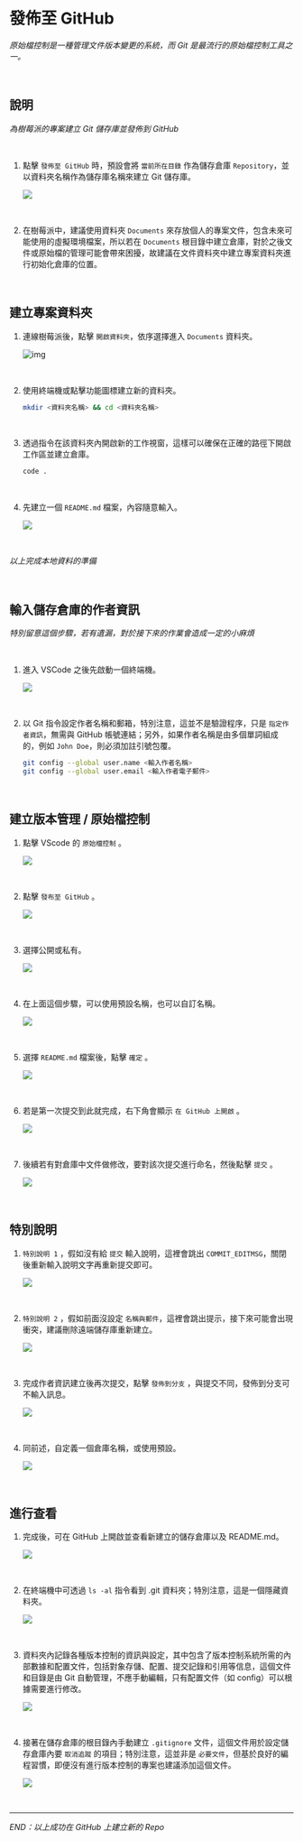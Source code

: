 # 發佈至 GitHub

_原始檔控制是一種管理文件版本變更的系統，而 Git 是最流行的原始檔控制工具之一。_

<br>

## 說明

_為樹莓派的專案建立 Git 儲存庫並發佈到 GitHub_

<br>

1. 點擊 `發佈至 GitHub` 時，預設會將 `當前所在目錄` 作為儲存倉庫 `Repository`，並以資料夾名稱作為儲存庫名稱來建立 Git 儲存庫。

   ![](images/img_69.png)

<br>

2. 在樹莓派中，建議使用資料夾 `Documents` 來存放個人的專案文件，包含未來可能使用的虛擬環境檔案，所以若在 `Documents` 根目錄中建立倉庫，對於之後文件或原始檔的管理可能會帶來困擾，故建議在文件資料夾中建立專案資料夾進行初始化倉庫的位置。

<br>

## 建立專案資料夾

1. 連線樹莓派後，點擊 `開啟資料夾`，依序選擇進入 `Documents` 資料夾。

   ![img](images/img_11.png)

<br>

2. 使用終端機或點擊功能圖標建立新的資料夾。

   ```bash
   mkdir <資料夾名稱> && cd <資料夾名稱>
   ```

<br>

3. 透過指令在該資料夾內開啟新的工作視窗，這樣可以確保在正確的路徑下開啟工作區並建立倉庫。

   ```bash
   code .
   ```

<br>

4. 先建立一個 `README.md` 檔案，內容隨意輸入。

   ![](images/img_12.png)

<br>

_以上完成本地資料的準備_

<br>

## 輸入儲存倉庫的作者資訊

_特別留意這個步驟，若有遺漏，對於接下來的作業會造成一定的小麻煩_

<br>

1. 進入 VSCode 之後先啟動一個終端機。

   ![](images/img_21.png)

<br>

2. 以 Git 指令設定作者名稱和郵箱，特別注意，這並不是驗證程序，只是 `指定作者資訊`，無需與 GitHub 帳號連結；另外，如果作者名稱是由多個單詞組成的，例如 `John Doe`，則必須加註引號包覆。

   ```bash
   git config --global user.name <輸入作者名稱>
   git config --global user.email <輸入作者電子郵件>
   ```

<br>

## 建立版本管理 / 原始檔控制

1. 點擊 VScode 的 `原始檔控制` 。

   ![](images/img_13.png)

<br>

2. 點擊 `發布至 GitHub` 。
   
   ![](images/img_14.png)

<br>

3. 選擇公開或私有。

   ![](images/img_16.png)

<br>

4. 在上面這個步驟，可以使用預設名稱，也可以自訂名稱。

   ![](images/img_15.png)

<br>

5. 選擇 `README.md` 檔案後，點擊 `確定` 。

   ![](images/img_17.png)

<br>

6. 若是第一次提交到此就完成，右下角會顯示 `在 GitHub 上開啟` 。

   ![](images/img_62.png)

<br>

7. 後續若有對倉庫中文件做修改，要對該次提交進行命名，然後點擊 `提交` 。

   ![](images/img_18.png)

<br>

## 特別說明

1. `特別說明 1` ，假如沒有給 `提交` 輸入說明，這裡會跳出 `COMMIT_EDITMSG`，關閉後重新輸入說明文字再重新提交即可。

   ![](images/img_63.png)

<br>

2. `特別說明 2` ，假如前面沒設定 `名稱與郵件`，這裡會跳出提示，接下來可能會出現衝突，建議刪除遠端儲存庫重新建立。

   ![](images/img_19.png)

<br>

3. 完成作者資訊建立後再次提交，點擊 `發佈到分支` ，與提交不同，發佈到分支可不輸入訊息。

   ![](images/img_20.png)

<br>

4. 同前述，自定義一個倉庫名稱，或使用預設。

   ![](images/img_16.png)

<br>

## 進行查看


1. 完成後，可在 GitHub 上開啟並查看新建立的儲存倉庫以及 README.md。

   ![](images/img_22.png)

<br>

2. 在終端機中可透過 `ls -al` 指令看到 .git 資料夾；特別注意，這是一個隱藏資料夾。

   ![](images/img_23.png)

<br>

3. 資料夾內記錄各種版本控制的資訊與設定，其中包含了版本控制系統所需的內部數據和配置文件，包括對象存儲、配置、提交記錄和引用等信息，這個文件和目錄是由 Git 自動管理，不應手動編輯，只有配置文件（如 config）可以根據需要進行修改。

   ![](images/img_64.png)

<br>

4. 接著在儲存倉庫的根目錄內手動建立 `.gitignore` 文件，這個文件用於設定儲存倉庫內要 `取消追蹤` 的項目；特別注意，這並非是 `必要文件`，但基於良好的編程習慣，即便沒有進行版本控制的專案也建議添加這個文件。

   ![](images/img_24.png)

<br>

___

_END：以上成功在 GitHub 上建立新的 Repo_
